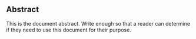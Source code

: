 ## Abstract

This is the document abstract.  Write enough so that a reader can determine if
they need to use this document for their purpose.

